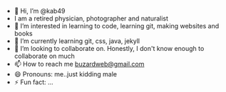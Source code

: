 - 👋 Hi, I’m @kab49
- I am a retired physician, photographer and naturalist
- 👀 I’m interested in learning to code, learning git, making websites and books
- 🌱 I’m currently learning git, css, java, jekyll
- 💞️ I’m looking to collaborate on. Honestly, I don't know enough to collaborate on much
- 📫 How to reach me buzardweb@gmail.com
- 😄 Pronouns: me..just kidding male
- ⚡ Fun fact: ...

<!---
kab49/kab49 is a ✨ special ✨ repository because its `README.md` (this file) appears on your GitHub profile.
You can click the Preview link to take a look at your changes.
--->
